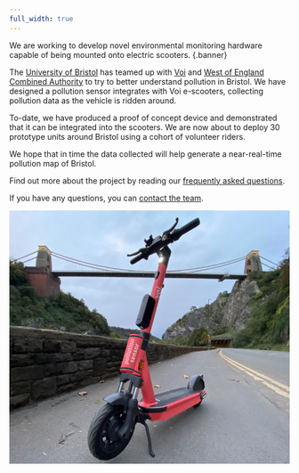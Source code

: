 ```yaml
---
full_width: true
---
```


We are working to develop novel environmental monitoring hardware capable of being mounted onto electric scooters.
{.banner}

<div class="row" markdown>
<div class="col-lg-6" markdown>

The [University of Bristol](https://www.bristol.ac.uk/golding/) has teamed up with [Voi](https://www.voi.com/) and [West of England Combined Authority](https://www.westofengland-ca.gov.uk/) to try to better understand pollution in Bristol. We have designed a pollution sensor integrates with Voi e-scooters, collecting pollution data as the vehicle is ridden around.

To-date, we have produced a proof of concept device and demonstrated that it can be integrated into the scooters. We are now about to deploy 30 prototype units around Bristol using a cohort of volunteer riders.

We hope that in time the data collected will help generate a near-real-time pollution map of Bristol.

Find out more about the project by reading our [frequently asked questions](faq.md).

If you have any questions, you can [contact the team](contact.md).

</div>
<div class="col-lg-6" markdown>

![A mock-up of a scooter with pollution sensor attached](images/voi_pollution_mockup.png)

</div>
</div>
